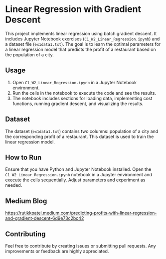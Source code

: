 # Linear Regression with Gradient Descent

This project implements linear regression using batch gradient descent. It includes Jupyter Notebook exercises (`C1_W2_Linear_Regression.ipynb`) and a dataset file (`ex1data1.txt`). The goal is to learn the optimal parameters for a linear regression model that predicts the profit of a restaurant based on the population of a city.


## Usage

1. Open `C1_W2_Linear_Regression.ipynb` in a Jupyter Notebook environment.
2. Run the cells in the notebook to execute the code and see the results.
3. The notebook includes sections for loading data, implementing cost functions, running gradient descent, and visualizing the results.

## Dataset

The dataset (`ex1data1.txt`) contains two columns: population of a city and the corresponding profit of a restaurant. This dataset is used to train the linear regression model.

## How to Run

Ensure that you have Python and Jupyter Notebook installed. Open the `C1_W2_Linear_Regression.ipynb` notebook in a Jupyter environment and execute the cells sequentially. Adjust parameters and experiment as needed.

## Medium Blog

https://rutikkpatel.medium.com/predicting-profits-with-linear-regression-and-gradient-descent-6d9e73c2bc42

## Contributing

Feel free to contribute by creating issues or submitting pull requests. Any improvements or feedback are highly appreciated.
